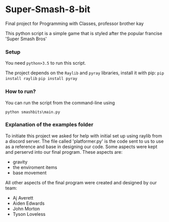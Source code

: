 # Super-Smash-8-bit
Final project for Programming with Classes, professor brother kay

This python script is a simple game that is styled after the popular francise 'Super Smash Bros'


### Setup

You need `python>3.5` to run this script.

The project depends on the `Raylib` and `pyray` libraries, install it with pip:
`pip install raylib`
`pip install pyray`


### How to run?

You can run the script from the command-line using
```
python smashbits\main.py
```

### Explanation of the examples folder

To initiate this project we asked for help with initial set up using raylib from a discord server. 
The file called 'platformer.py' is the code sent to us to use as a reference and base in designing our code.
Some aspects were kept and perservd into our final program. These aspects are:
- gravity
- the enviroment items
- base movement

All other aspects of the final program were created and designed by our team:
- Aj Averett
- Aiden Edwards
- John Morton
- Tyson Loveless